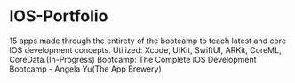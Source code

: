 # IOS-Portfolio
15 apps made through the entirety of the bootcamp to teach latest and core IOS development concepts. Utilized: Xcode, UIKit, SwiftUI, ARKit, CoreML, CoreData.(In-Progress)
Bootcamp: The Complete IOS Development Bootcamp - Angela Yu(The App Brewery)
